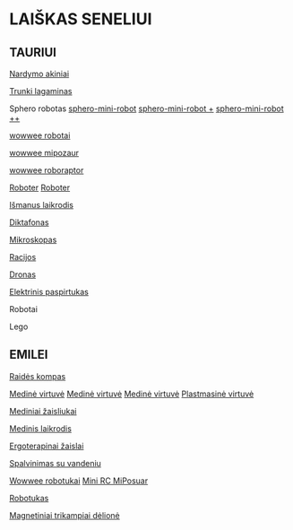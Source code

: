 # LAIŠKAS SENELIUI

## TAURIUI

[Nardymo akiniai](http://www.weeride.lt/Vaikiski-nardymo-akiniai-Babiators/Vaikiski-nardymo-akiniai-Babiators-melyni)

[Trunki lagaminas](http://www.weeride.lt/Vaikiski-lagaminai-Trunki/Vaikiskas-lagaminas-Trunki-Pedro-Pirat)

Sphero robotas [sphero-mini-robot](http://www.skytech.lt/m001grw-sphero-mini-robot-green-green-white-plastic-p-374136.html)
[sphero-mini-robot +](http://www.skytech.lt/1b01rw1-robotollie-white-sphero-p-318855.html)
[sphero-mini-robot ++](http://www.skytech.lt/1b01bfc-sphero-darkside-appenabled-robot-bluetooth-black-ios-android-windows-pol-p-318856.html)

[wowwee robotai](https://www.kaina24.lt/brand/wowwee/)

[wowwee mipozaur](https://www.amazon.de/Wow-Wee-WowWee-Miposaur-Dinosaurier-Roboter/dp/B00VFZDOC0/ref=sr_1_1?s=toys&ie=UTF8&qid=1542180633&sr=1-1&keywords=Miposaur)

[wowwee roboraptor](https://www.1a.lt/vaikams_kudikiams/lego_deliones_ir_zaislai/robotai/wowwee_roboraptor_x_8395)  

[Roboter](https://www.amazon.de/Boxer-Spielspa%C3%9F-spielbereit-Charakter-App-Unterst%C3%BCtzung/dp/B07BMB2QP3)
[Roboter](https://pigu.lt/lt/vaikams-ir-kudikiams/zaislai-ir-zaidimai-vaikams/zaislai-berniukams/interaktyvus-robotas-boxer-60453986046962?id=24351790)

[Išmanus laikrodis](http://gudrutis.lt/parduotuve/gps-laikrodziai/gudrutis-r10-kamufliazinis/)

[Diktafonas](http://www.skytech.lt/v405291be000-olympus-digital-voice-recorder-vn540pc-segment-display-139-wma-blac-p-406516.html)

[Mikroskopas](http://www.skytech.lt/2034-junior-combo-set-microscope-p-333763.html)

[Racijos](https://www.amazon.de/Spy-Gear-Ultra-Walkie-Talkie/dp/B00IG4Y512/ref=sr_1_19?ie=UTF8&qid=1542032104&sr=8-19&keywords=spy+toys)

[Dronas](http://www.skytech.lt/cppt0000010701-dji-spark-alpine-white-remote-controller-set-p-399325.html)

[Elektrinis paspirtukas](https://www.topocentras.lt/fotoaparatai-ir-kameros/elektriniai-paspirtukai/elektrinis-paspirtukas-ninebot-by-segway-kickscooter-es2.html)


Robotai

Lego

## EMILEI

[Raidės kompas](https://pigu.lt/lt/kudikiams-ir-vaikams/zaislai/zaislai-kudikiams/plansetinis-kompiuteris-vaikams-fisher-price-dlm40-lietuviu?id=7048641)

[Medinė virtuvė](http://www.vaikysteszaislai.lt/medines-virtuveles/zaisline-virtuvele-bretane)
[Medinė virtuvė](http://www.vaikysteszaislai.lt/medines-virtuveles/medine-virtuvele-vejas)
[Medinė virtuvė](http://www.vaikysteszaislai.lt/medines-virtuveles/medine-virtuvele-provansas)
[Plastmasinė virtuvė](http://zaislu.pirklys.lt/virtuveles-parduotuves/virtuveles/vaikiska-virtuvele-french-touch-magic-bubble-mini-tefal-smoby)

[Mediniai žaisliukai](https://www.medinisarkliukas.lt/mediniai-zaislai)

[Medinis laikrodis](https://pigu.lt/lt/kudikiams-ir-vaikams/zaislai/zaislai-kudikiams/medinis-pastatomas-laikrodis-su-geometrinemis-figuromis-bino?id=12327537)

[Ergoterapinai žaislai](https://pigu.lt/lt/kudikiams-ir-vaikams/zaislai/zaislai-kudikiams/lavinamasis-medinis-zaidimas-melissa-doug-karoliuku-labirintas?id=21312570)

[Spalvinimas su vandeniu](https://www.amazon.de/BBLIKE-Malbücher-Zauberstift-Wiederverwendbare-Geburtstagsgeschenke/dp/B07FLQBGCN)

[Wowwee robotukai](https://www.toycity.lt/lt/parduotuve/prekinis-zenklas/brand_wowwee)
[Mini RC MiPosuar](https://www.toycity.lt/lt/parduotuve/robotukai-ir-ismanieji-zaislai/robotukai/wowwee-robotas-mini-rc-miposuar-3890-771171138907/p167109)

[Robotukas](https://pigu.lt/lt/kudikiams-ir-vaikams/zaislai/zaislai-kudikiams/interaktyvus-zaislas-robotas-bkids?id=19329400)

[Magnetiniai trikampiai dėlionė](https://www.amazon.de/PONCTUEL-ESCARGOT-p%C3%A4dagogische-Magnetspielzeug-Lernspielzeug/dp/B0761KFZFQ/ref=sr_1_87?ie=UTF8&qid=1542045175&sr=8-87&keywords=kinder+2+jahre)


